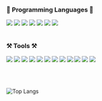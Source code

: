 ### 💪 Programming Languages 💪
<div>
<img src="https://img.shields.io/badge/C-A8B9CC?style=for-the-badge&logo=C&logoColor=white">
<img src="https://img.shields.io/badge/C++-00599C?style=for-the-badge&logo=cplusplus&logoColor=white"/>
<img src="https://img.shields.io/badge/Java-007396?style=for-the-badge&logo=Java&logoColor=white">
<img src="https://img.shields.io/badge/Python-3776AB?style=for-the-badge&logo=Python&logoColor=white">
<img src="https://img.shields.io/badge/HTML5-E34F26?style=for-the-badge&logo=HTML5&logoColor=white">
<img src="https://img.shields.io/badge/CSS3-1572B6?style=for-the-badge&logo=CSS3&logoColor=white">
<img src="https://img.shields.io/badge/JavaScript-F7DF1E?style=for-the-badge&logo=JavaScript&logoColor=white">
<br>
<br>
</div>

### ⚒ Tools ⚒
<div>
<img src="https://img.shields.io/badge/VisualStudio-5C2D91?style=for-the-badge&logo=VisualStudio&logoColor=white">
<img src="https://img.shields.io/badge/VisualStudioCode-007ACC?style=for-the-badge&logo=VisualStudioCode&logoColor=white">
<img src="https://img.shields.io/badge/EclipseIDE-2C2255?style=for-the-badge&logo=EclipseIDE&logoColor=white">
<img src="https://img.shields.io/badge/Atom-66595C?style=for-the-badge&logo=Atom&logoColor=white">
<img src="https://img.shields.io/badge/AndroidStudio-3DDC84?style=for-the-badge&logo=AndroidStudio&logoColor=white">
<img src="https://img.shields.io/badge/Xcode-147EFB?style=for-the-badge&logo=Xcode&logoColor=white">
<img src="https://img.shields.io/badge/Pycharm-000000?style=for-the-badge&logo=Pycharm&logoColor=white">
<img src="https://img.shields.io/badge/Latex-008080?style=for-the-badge&logo=Latex&logoColor=white">
<img src="https://img.shields.io/badge/RStudio-75AADB?style=for-the-badge&logo=RStudio&logoColor=white">
<img src="https://img.shields.io/badge/IntelliJIDEA-000000?style=for-the-badge&logo=IntelliJIDEA&logoColor=white">
<img src="https://img.shields.io/badge/MicrosoftExcel-217346?style=for-the-badge&logo=MicrosoftExcel&logoColor=white">
<img src="https://img.shields.io/badge/GitHub-181717?style=for-the-badge&logo=GitHub&logoColor=white">
</div>

<div>
<br>
<br>
<br>

![Top Langs](https://github-readme-stats.vercel.app/api/top-langs/?username=alx672219&hide=jupyter%20notebook&layout=compact&theme=tokyonight)

</div>

